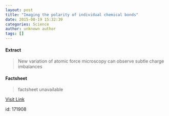 ```yaml
---
layout: post
title: "Imaging the polarity of individual chemical bonds"
date: 2015-08-19 15:32:39
categories: Science
author: unknown author
tags: []
---
```



#### Extract
>New variation of atomic force microscopy can observe subtle charge imbalances

#### Factsheet
>factsheet unavailable

[Visit Link](http://physicsworld.com/cws/article/news/2015/aug/19/imaging-the-polarity-of-individual-chemical-bonds)

id:  171908
